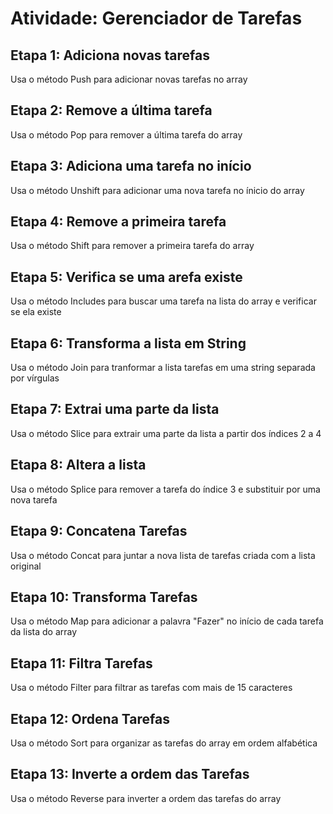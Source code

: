 # Atividade: Gerenciador de Tarefas

## Etapa 1: Adiciona novas tarefas
Usa o método Push para adicionar novas tarefas no array

## Etapa 2: Remove a última tarefa
Usa o método Pop para remover a última tarefa do array

## Etapa 3: Adiciona uma tarefa no início
Usa o método Unshift para adicionar uma nova tarefa no ínicio do array

## Etapa 4: Remove a primeira tarefa
Usa o método Shift para remover a primeira tarefa do array

## Etapa 5: Verifica se uma arefa existe
Usa o método Includes para buscar uma tarefa na lista do array e verificar se ela existe

## Etapa 6: Transforma a lista em String
Usa o método Join para tranformar a lista tarefas em uma string separada por vírgulas

## Etapa 7: Extrai uma parte da lista
Usa o método Slice para extrair uma parte da lista a partir dos índices 2 a 4

## Etapa 8: Altera a lista
Usa o método Splice para remover a tarefa do índice 3 e substituir por uma nova tarefa

## Etapa 9: Concatena Tarefas
Usa o método Concat para juntar a nova lista de tarefas criada com a lista original

## Etapa 10: Transforma Tarefas
Usa o método Map para adicionar a palavra "Fazer" no início de cada tarefa da lista do array

## Etapa 11: Filtra Tarefas
Usa o método Filter para filtrar as tarefas com mais de 15 caracteres

## Etapa 12: Ordena Tarefas
Usa o método Sort para organizar as tarefas do array em ordem alfabética

## Etapa 13: Inverte a ordem das Tarefas
Usa o método Reverse para inverter a ordem das tarefas do array 
